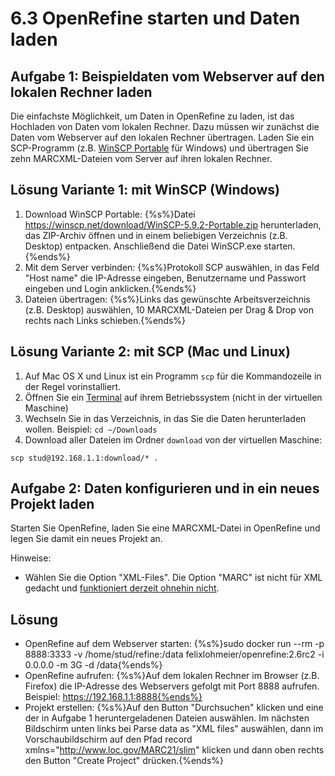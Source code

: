 # 6.3 OpenRefine starten und Daten laden

## Aufgabe 1: Beispieldaten vom Webserver auf den lokalen Rechner laden

Die einfachste Möglichkeit, um Daten in OpenRefine zu laden, ist das Hochladen von Daten vom lokalen Rechner. Dazu müssen wir zunächst die Daten vom Webserver auf den lokalen Rechner übertragen. Laden Sie ein SCP-Programm (z.B. [WinSCP Portable](https://winscp.net/eng/download.php) für Windows) und übertragen Sie zehn MARCXML-Dateien vom Server auf ihren lokalen Rechner.

## Lösung Variante 1: mit WinSCP (Windows)

1. Download WinSCP Portable: {%s%}Datei https://winscp.net/download/WinSCP-5.9.2-Portable.zip herunterladen, das ZIP-Archiv öffnen und in einem beliebigen Verzeichnis (z.B. Desktop) entpacken. Anschließend die Datei WinSCP.exe starten.{%ends%}
2. Mit dem Server verbinden: {%s%}Protokoll SCP auswählen, in das Feld "Host name" die IP-Adresse eingeben, Benutzername und Passwort eingeben und Login anklicken.{%ends%}
3. Dateien übertragen: {%s%}Links das gewünschte Arbeitsverzeichnis (z.B. Desktop) auswählen, 10 MARCXML-Dateien per Drag & Drop von rechts nach Links schieben.{%ends%}

## Lösung Variante 2: mit SCP (Mac und Linux)

1. Auf Mac OS X und Linux ist ein Programm ```scp``` für die Kommandozeile in der Regel vorinstalliert.
2. Öffnen Sie ein [Terminal](http://www.maclife.de/tipps-tricks/software/os-x-das-terminal-fuer-einsteiger) auf ihrem Betriebssystem (nicht in der virtuellen Maschine)
3. Wechseln Sie in das Verzeichnis, in das Sie die Daten herunterladen wollen. Beispiel: ```cd ~/Downloads```
4. Download aller Dateien im Ordner ```download``` von der virtuellen Maschine:

```
scp stud@192.168.1.1:download/* .
```

## Aufgabe 2: Daten konfigurieren und in ein neues Projekt laden

Starten Sie OpenRefine, laden Sie eine MARCXML-Datei in OpenRefine und legen Sie damit ein neues Projekt an.

Hinweise:

* Wählen Sie die Option "XML-Files". Die Option "MARC" ist nicht für XML gedacht und [funktioniert derzeit ohnehin nicht](https://github.com/OpenRefine/OpenRefine/issues/794).

## Lösung

* OpenRefine auf dem Webserver starten: {%s%}sudo docker run --rm -p 8888:3333 -v /home/stud/refine:/data felixlohmeier/openrefine:2.6rc2 -i 0.0.0.0 -m 3G -d /data{%ends%}
* OpenRefine aufrufen: {%s%}Auf dem lokalen Rechner im Browser (z.B. Firefox) die IP-Adresse des Webservers gefolgt mit Port 8888 aufrufen. Beispiel: https://192.168.1.1:8888{%ends%}
* Projekt erstellen: {%s%}Auf den Button "Durchsuchen" klicken und eine der in Aufgabe 1 heruntergeladenen Dateien auswählen. Im nächsten Bildschirm unten links bei Parse data as "XML files" auswählen, dann im Vorschaubildschirm auf den Pfad record xmlns="http://www.loc.gov/MARC21/slim" klicken und dann oben rechts den Button "Create Project" drücken.{%ends%}

